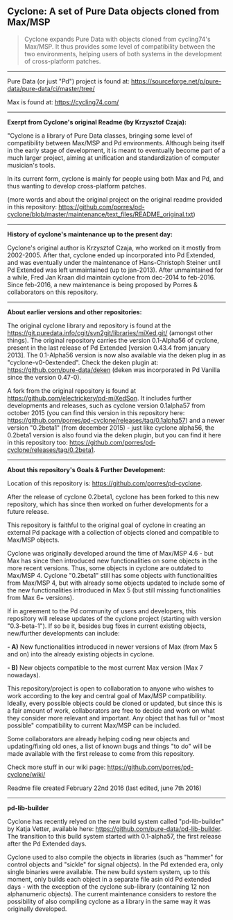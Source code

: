 Cyclone: A set of Pure Data objects cloned from Max/MSP 
-------

> Cyclone expands Pure Data with objects cloned from cycling74's Max/MSP. It thus provides some level of compatibility between the two environments, helping users of both systems in the development of cross-platform patches. 

--------------------

Pure Data (or just "Pd") project is found at: https://sourceforge.net/p/pure-data/pure-data/ci/master/tree/

Max is found at: https://cycling74.com/

--------------------

<strong>Exerpt from Cyclone's original Readme (by Krzysztof Czaja):</strong>

"Cyclone is a library of Pure Data classes, bringing some level of compatibility between Max/MSP and Pd environments. Although being itself in the early stage of development, it is meant to eventually become part of a much larger project, aiming at unification and standardization of computer musician's tools. 

In its current form, cyclone is mainly for people using both Max and Pd, and thus wanting to develop cross-platform patches.

(more words and about the original project on the original readme provided in this repository: <https://github.com/porres/pd-cyclone/blob/master/maintenance/text_files/README_original.txt>)

-------

<strong>History of cyclone's maintenance up to the present day:</strong>

Cyclone's original author is Krzysztof Czaja, who worked on it mostly from 2002-2005. After that, cyclone ended up incorporated into Pd Extended, and was eventually under the maintenance of Hans-Christoph Steiner until Pd Extended was left unmaintained (up to jan-2013). After unmaintained for a while, Fred Jan Kraan did maintain cyclone from dec-2014 to feb-2016. Since feb-2016, a new maintenance is being proposed by Porres & collaborators on this repository.

-------

<strong>About earlier versions and other repositories:</strong>

The original cyclone library and repository is found at the <https://git.puredata.info/cgit/svn2git/libraries/miXed.git/> (amongst other things). The original repository carries the version 0.1-Alpha56 of cyclone, present in the last release of Pd Extended [version 0.43.4 from january  2013]. The 0.1-Alpha56 version is now also available via the deken plug in as "cyclone-v0-0extended". Check the deken plugin at: <https://github.com/pure-data/deken> (deken was incorporated in Pd Vanilla since the version 0.47-0). 

A fork from the original repository is found at <https://github.com/electrickery/pd-miXedSon>. It includes further developments and releases, such as cyclone version 0.1alpha57 from october 2015 (you can find this version in this repository here: <https://github.com/porres/pd-cyclone/releases/tag/0.1alpha57>) and a newer version "0.2beta1" (from december 2015) - just like cyclone alpha56, the 0.2beta1 version is also found via the deken plugin, but you can find it here in this repository too: <https://github.com/porres/pd-cyclone/releases/tag/0.2beta1>. 

-------

<strong>About this repository's Goals & Further Development:</strong>

Location of this repository is: https://github.com/porres/pd-cyclone. 

After the release of cyclone 0.2beta1, cyclone has been forked to this new repository, which has since then worked on furher developments for a future release.

This repository is faithful to the original goal of cyclone in creating an external Pd package with a collection of objects cloned and compatible to Max/MSP objects. 

Cyclone was originally developed around the time of Max/MSP 4.6 - but Max has since then introduced new functionalities on some objects in the more recent versions. Thus, some objects in cyclone are outdated to Max/MSP 4. Cyclone "0.2beta1" still has some objects with functionalities from Max/MSP 4, but with already some objects updated to include some of the new functionalities introduced in Max 5 (but still missing functionalities from Max 6+ versions). 

If in agreement to the Pd community of users and developers, this repository will release updates of the cyclone project (starting with version "0.3-beta-1"). If so be it, besides bug fixes in current existing objects, new/further developments can include:

<strong>- A)</strong> New functionalities introduced in newer versions of Max (from Max 5 and on) into the already existing objects in cyclone.

<strong>- B)</strong> New objects compatible to the most current Max version (Max 7 nowadays). 

This repository/project is open to collaboration to anyone who wishes to work according to the key and central goal of Max/MSP compatibility. Ideally, every possible objects could be cloned or updated, but since this is a fair amount of work, collaborators are free to decide and work on what they consider more relevant and important. Any object that has full or "most possible" compatibility to current Max/MSP can be included. 

Some collaborators are already helping coding new objects and updating/fixing old ones, a list of known bugs and things "to do" will be made available with the first release to come from this repository.

Check more stuff in our wiki page: https://github.com/porres/pd-cyclone/wiki/

Readme file created February 22nd 2016 (last edited, june 7th 2016)

-------
<strong>pd-lib-builder</strong>

Cyclone has recently relyed on the new build system called "pd-lib-builder" by Katja Vetter, available here: <https://github.com/pure-data/pd-lib-builder>. The transition to this build system started with 0.1-alpha57, the first release after the Pd Extended days.

Cyclone used to also compile the objects in libraries (such as "hammer" for control objects and "sickle" for signal objects). In the Pd extended era, only single binaries were available. The new build system system, up to this moment, only builds each object in a separate file asin old Pd extended days - with the exception of the cyclone sub-library (containing 12 non alphanumeric objects). The current maintenance considers to restore the possibility of also compiling cyclone as a library in the same way it was originally developed.
